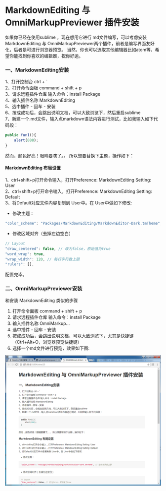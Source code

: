 # MarkdownEditing 与 OmniMarkupPreviewer 插件安装
如果你已经在使用sublime ，现在想用它进行 md文件编写，可以考虑安装MarkdownEditing 与 OmniMarkupPreviewer两个插件，前者是编写界面友好化，后者是可进行浏览器预览。  当然，你也可以选取其他编辑器比如atom等，希望你能找到你喜欢的编辑器，祝你好运。
### 一、MarkdownEditing安装
1、打开控制台        ctrl + `  
2、打开命令面板      command + shift + p  
3、请求远程插件仓库  输入命令：install Package  
4、输入插件名称      MarkdownEditing  
5、选中插件 - 回车 - 安装  
6、按成成功后，会跳出说明文档，可以大致浏览下，然后重启sublime  
7、新建一个.md文件，输入点markdown语法内容进行测试，比如我输入如下代码段：  

``` javascript
public fun1(){
    alert(888);
}
```
    

然而，颜色好亮！眼睛要瞎了。。
所以想要替换下主题，操作如下：
#### MarkdownEditing 布局设置
1、ctrl+shift+p打开命令输入，打开Preference: MarkdownEditing Setting: User  
2、ctrl+shift+p打开命令输入，打开Preference: MarkdownEditing Setting: Default  
3、将Default对应文件内容复制到 User中。在 User中做如下修改:  

- 修改主题：
``` javascript
"color_scheme": "Packages/MarkdownEditing/MarkdownEditor-Dark.tmTheme", // 修改成深色主题
```
    
- 修改区域对齐（去掉左边空白）
``` javascript
// Layout
"draw_centered": false, // 改为false，原始值为true
"word_wrap": true,
"wrap_width": 120, // 每行字符数上限
"rulers": [],
```

配置完毕。

### 二、OmniMarkupPreviewer安装 
和安装 MarkdownEditing 类似的步骤  
1. 打开命令面板      command + shift + p  
2. 请求远程插件仓库  输入命令：install Package   
3. 输入插件名称      OmniMarkup...  
4. 选中插件 - 回车 - 安装    
5. 按成成功后，会跳出说明文档，可以大致浏览下，尤其是快捷键（Ctrl+Alt+O，浏览器预览快捷键）    
6. 选择一个md文件进行预览，效果如下图:

![Preview Markup in Browser.](../../images/2018030801.png)